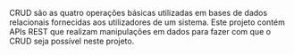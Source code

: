 CRUD são as quatro operações básicas utilizadas em bases de dados relacionais fornecidas aos utilizadores de um sistema.
Este projeto contém APIs REST que realizam manipulações em dados para fazer com que o CRUD seja possível neste projeto.
